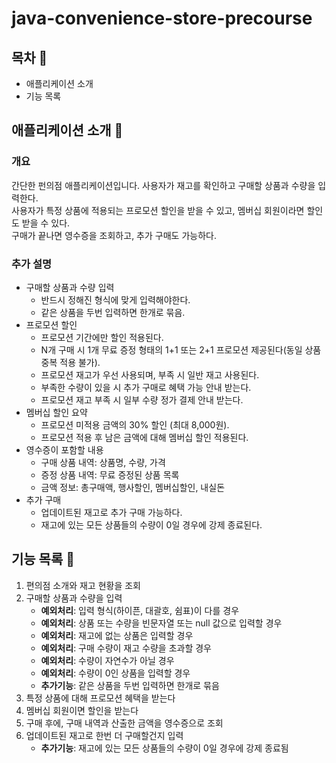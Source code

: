 # java-convenience-store-precourse

## 목차 📑

- 애플리케이션 소개
- 기능 목록


## 애플리케이션 소개 📖 
### 개요
간단한 펀의점 애플리케이션입니다. 사용자가 재고를 확인하고 구매할 상품과 수량을 입력한다.  
사용자가 특정 상품에 적용되는 프로모션 할인을 받을 수 있고, 멤버십 회원이라면 할인도 받을 수 있다.  
구매가 끝나면 영수증을 조회하고, 추가 구매도 가능하다.
 

### 추가 설명
- 구매할 상품과 수량 입력
    - 반드시 정해진 형식에 맞게 입력해야한다.
    - 같은 상품을 두번 입력하면 한개로 묶음.
- 프로모션 할인
    - 프로모션 기간에만 할인 적용된다.
    - N개 구매 시 1개 무료 증정 형태의 1+1 또는 2+1 프로모션 제공된다(동일 상품 중복 적용 불가).
    - 프로모션 재고가 우선 사용되며, 부족 시 일반 재고 사용된다.
    - 부족한 수량이 있을 시 추가 구매로 혜택 가능 안내 받는다.
    - 프로모션 재고 부족 시 일부 수량 정가 결제 안내 받는다.
- 멤버십 할인 요약
    - 프로모션 미적용 금액의 30% 할인 (최대 8,000원).
    - 프로모션 적용 후 남은 금액에 대해 멤버십 할인 적용된다.
- 영수증이 포함할 내용
    - 구매 상품 내역: 상품명, 수량, 가격
    - 증정 상품 내역: 무료 증정된 상품 목록
    - 금액 정보: 총구매액, 행사할인, 멤버십할인, 내실돈
- 추가 구매
    - 업데이트된 재고로 추가 구매 가능하다.
    - 재고에 있는 모든 상품들의 수량이 0일 경우에 강제 종료된다.


## 기능 목록 📝 
1. 편의점 소개와 재고 현황을 조회
2. 구매할 상품과 수량을 입력
    - **예외처리**: 입력 형식(하이픈, 대괄호, 쉼표)이 다를 경우  
    - **예외처리**: 상품 또는 수량을 빈문자열 또는 null 값으로 입력할 경우  
    - **예외처리**: 재고에 없는 상품은 입력할 경우  
    - **예외처리**: 구매 수량이 재고 수량을 초과할 경우  
    - **예외처리**: 수량이 자연수가 아닐 경우  
    - **예외처리**: 수량이 0인 상품을 입력할 경우  
    - **추가기능**: 같은 상품을 두번 입력하면 한개로 묶음
3. 특정 상품에 대해 프로모션 혜택을 받는다
4. 멤버십 회원이면 할인을 받는다
5. 구매 후에, 구매 내역과 산출한 금액을 영수증으로 조회  
6. 업데이트된 재고로 한번 더 구매할건지 입력
    - **추가기능**: 재고에 있는 모든 상품들의 수량이 0일 경우에 강제 종료됨
 

